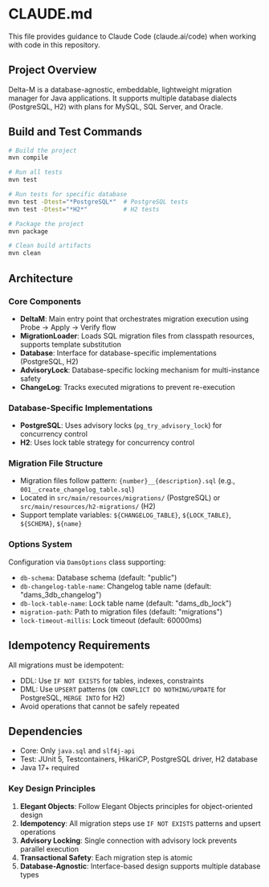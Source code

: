 # CLAUDE.md

This file provides guidance to Claude Code (claude.ai/code) when working with code in this repository.

## Project Overview

Delta-M is a database-agnostic, embeddable, lightweight migration manager for Java applications. It supports multiple database dialects (PostgreSQL, H2) with plans for MySQL, SQL Server, and Oracle.

## Build and Test Commands

```bash
# Build the project
mvn compile

# Run all tests  
mvn test

# Run tests for specific database
mvn test -Dtest="*PostgreSQL*"  # PostgreSQL tests
mvn test -Dtest="*H2*"          # H2 tests

# Package the project
mvn package

# Clean build artifacts
mvn clean
```

## Architecture

### Core Components

- **DeltaM**: Main entry point that orchestrates migration execution using Probe → Apply → Verify flow
- **MigrationLoader**: Loads SQL migration files from classpath resources, supports template substitution
- **Database**: Interface for database-specific implementations (PostgreSQL, H2)
- **AdvisoryLock**: Database-specific locking mechanism for multi-instance safety
- **ChangeLog**: Tracks executed migrations to prevent re-execution

### Database-Specific Implementations

- **PostgreSQL**: Uses advisory locks (`pg_try_advisory_lock`) for concurrency control
- **H2**: Uses lock table strategy for concurrency control

### Migration File Structure

- Migration files follow pattern: `{number}__{description}.sql` (e.g., `001__create_changelog_table.sql`)
- Located in `src/main/resources/migrations/` (PostgreSQL) or `src/main/resources/h2-migrations/` (H2)
- Support template variables: `${CHANGELOG_TABLE}`, `${LOCK_TABLE}`, `${SCHEMA}`, `${name}`

### Options System

Configuration via `DamsOptions` class supporting:
- `db-schema`: Database schema (default: "public")
- `db-changelog-table-name`: Changelog table name (default: "dams_3db_changelog")
- `db-lock-table-name`: Lock table name (default: "dams_db_lock")
- `migration-path`: Path to migration files (default: "migrations")
- `lock-timeout-millis`: Lock timeout (default: 60000ms)

## Idempotency Requirements

All migrations must be idempotent:
- DDL: Use `IF NOT EXISTS` for tables, indexes, constraints
- DML: Use `UPSERT` patterns (`ON CONFLICT DO NOTHING/UPDATE` for PostgreSQL, `MERGE INTO` for H2)
- Avoid operations that cannot be safely repeated

## Dependencies

- Core: Only `java.sql` and `slf4j-api`
- Test: JUnit 5, Testcontainers, HikariCP, PostgreSQL driver, H2 database
- Java 17+ required

### Key Design Principles

1. **Elegant Objects**: Follow Elegant Objects principles for object-oriented design
2. **Idempotency**: All migration steps use `IF NOT EXISTS` patterns and upsert operations
3. **Advisory Locking**: Single connection with advisory lock prevents parallel execution
4. **Transactional Safety**: Each migration step is atomic
5. **Database-Agnostic**: Interface-based design supports multiple database types